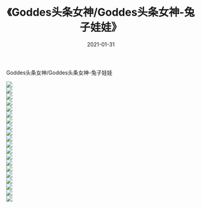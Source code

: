 ﻿---
layout: post
title:  《Goddes头条女神/Goddes头条女神-兔子娃娃》
date:   2021-01-31
img: http://img.660000.xyz/Sharelink/网络美图/2021/Goddes头条女神/Goddes头条女神-兔子娃娃/000.jpg
categories: [美女, 清纯, 唯美]
---

Goddes头条女神/Goddes头条女神-兔子娃娃

 ![](http://img.660000.xyz/Sharelink/网络美图/2021/Goddes头条女神/Goddes头条女神-兔子娃娃/001.jpg) <br>![](http://img.660000.xyz/Sharelink/网络美图/2021/Goddes头条女神/Goddes头条女神-兔子娃娃/002.jpg) <br>![](http://img.660000.xyz/Sharelink/网络美图/2021/Goddes头条女神/Goddes头条女神-兔子娃娃/003.jpg) <br>![](http://img.660000.xyz/Sharelink/网络美图/2021/Goddes头条女神/Goddes头条女神-兔子娃娃/004.jpg) <br>![](http://img.660000.xyz/Sharelink/网络美图/2021/Goddes头条女神/Goddes头条女神-兔子娃娃/005.jpg) <br>![](http://img.660000.xyz/Sharelink/网络美图/2021/Goddes头条女神/Goddes头条女神-兔子娃娃/006.jpg) <br>![](http://img.660000.xyz/Sharelink/网络美图/2021/Goddes头条女神/Goddes头条女神-兔子娃娃/007.jpg) <br>![](http://img.660000.xyz/Sharelink/网络美图/2021/Goddes头条女神/Goddes头条女神-兔子娃娃/008.jpg) <br>![](http://img.660000.xyz/Sharelink/网络美图/2021/Goddes头条女神/Goddes头条女神-兔子娃娃/009.jpg) <br>![](http://img.660000.xyz/Sharelink/网络美图/2021/Goddes头条女神/Goddes头条女神-兔子娃娃/010.jpg) <br>![](http://img.660000.xyz/Sharelink/网络美图/2021/Goddes头条女神/Goddes头条女神-兔子娃娃/011.jpg) <br>![](http://img.660000.xyz/Sharelink/网络美图/2021/Goddes头条女神/Goddes头条女神-兔子娃娃/012.jpg) <br>![](http://img.660000.xyz/Sharelink/网络美图/2021/Goddes头条女神/Goddes头条女神-兔子娃娃/013.jpg) <br>![](http://img.660000.xyz/Sharelink/网络美图/2021/Goddes头条女神/Goddes头条女神-兔子娃娃/014.jpg) <br>![](http://img.660000.xyz/Sharelink/网络美图/2021/Goddes头条女神/Goddes头条女神-兔子娃娃/015.jpg) <br>![](http://img.660000.xyz/Sharelink/网络美图/2021/Goddes头条女神/Goddes头条女神-兔子娃娃/016.jpg) <br>![](http://img.660000.xyz/Sharelink/网络美图/2021/Goddes头条女神/Goddes头条女神-兔子娃娃/017.jpg) <br>![](http://img.660000.xyz/Sharelink/网络美图/2021/Goddes头条女神/Goddes头条女神-兔子娃娃/018.jpg) <br>![](http://img.660000.xyz/Sharelink/网络美图/2021/Goddes头条女神/Goddes头条女神-兔子娃娃/019.jpg) <br>![](http://img.660000.xyz/Sharelink/网络美图/2021/Goddes头条女神/Goddes头条女神-兔子娃娃/020.jpg) <br>